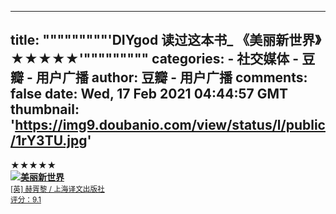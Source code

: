 
---
title: """""""""'DIYgod 读过这本书_ 《美丽新世界》★★★★★'"""""""""
categories: 
    - 社交媒体
    - 豆瓣 - 用户广播
author: 豆瓣 - 用户广播
comments: false
date: Wed, 17 Feb 2021 04:44:57 GMT
thumbnail: 'https://img9.doubanio.com/view/status/l/public/1rY3TU.jpg'
---

<div>   
★★★★★ <br><img src="https://img9.doubanio.com/view/status/l/public/1rY3TU.jpg" referrerpolicy="no-referrer"><a href="https://book.douban.com/subject/27002046/" target="_blank" rel="noopener noreferrer"><strong>美丽新世界</strong><br><small>[英] 赫胥黎 / 上海译文出版社</small><br><small>评分：9.1</small></a>  
</div>
            